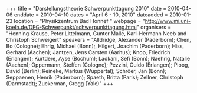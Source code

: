 +++
title = "Darstellungstheorie Schwerpunkttagung 2010"
date = 2010-04-06
enddate = 2010-04-10
dates = "April 6 - 10, 2010"
dateadded = 2010-01-23
location = "Physikzentrum Bad Honnef "
webpage = "http://www.mi.uni-koeln.de/DFG-Schwerpunkt/schwerpunkttagung.html"
organisers = "Henning Krause, Peter Littelmann, Gunter Malle, Karl-Hermann Neeb and Christoph Schweigert"
speakers = "Alldridge, Alexander (Paderborn); Chen, Bo (Cologne); Ehrig, Michael (Bonn);, Hilgert, Joachim (Paderborn); Hiss, Gerhard (Aachen); Jantzen, Jens Carsten (Aarhus); Knop, Friedrich (Erlangen); Kurtdere, Ayse (Bochum); Ladkani, Sefi (Bonn); Naehrig, Natalie (Aachen); Oppermann, Steffen (Cologne); Pezzini, Guido (Erlangen); Ploog, David (Berlin); Reineke, Markus (Wuppertal); Schröer, Jan (Bonn); Seppaenen, Henrik (Paderborn); Spaeth, Britta (Paris); Zellner, Christoph (Darmstadt); Zuckerman, Gregg (Yale)"
+++
